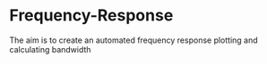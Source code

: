 # Frequency-Response
The aim is to create an automated frequency response plotting and calculating bandwidth

